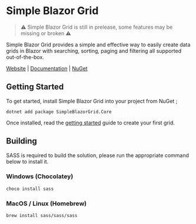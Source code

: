 # Simple Blazor Grid

>⚠ Simple Blazor Grid is still in prelease, some features may be missing or broken ⚠

Simple Blazor Grid provides a simple and effective way to easily create data grids in Blazor with searching, sorting, paging and filtering all supported out-of-the-box.

[Website](https://simpleblazorgrid.com) | [Documentation](https://simpleblazorgrid.com/documentation) | [NuGet](https://www.nuget.org/packages/SimpleBlazorGrid.Core)

## Getting Started

To get started, install Simple Blazor Grid into your project from NuGet ;
```
dotnet add package SimpleBlazorGrid.Core
```

Once installed, read the [getting started](https://simpleblazorgrid.com/documentation/getting-started) guide to create your first grid.

## Building

SASS is required to build the solution, please run the appropriate command below to install it.

### Windows (Chocolatey)
```
choco install sass
```

### MacOS / Linux (Homebrew)
```
brew install sass/sass/sass
```